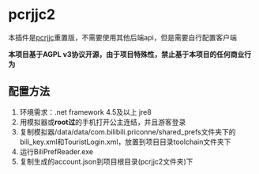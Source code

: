 # pcrjjc2

本插件是[pcrjjc](https://github.com/lulu666lulu/pcrjjc)重置版，不需要使用其他后端api，但是需要自行配置客户端

**本项目基于AGPL v3协议开源，由于项目特殊性，禁止基于本项目的任何商业行为**

## 配置方法

1. 环境需求：.net framework 4.5及以上 jre8
2. 用模拟器或**root过**的手机打开公主连结，并且游客登录
3. 复制模拟器/data/data/com.bilibili.priconne/shared_prefs文件夹下的bili_key.xml和TouristLogin.xml，放置到项目目录toolchain文件夹下
4. 运行BiliPrefReader.exe
5. 复制生成的account.json到项目根目录(pcrjjc2文件夹)下
